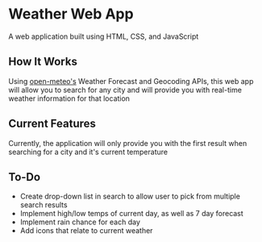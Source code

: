 # Weather Web App
A web application built using HTML, CSS, and JavaScript

## How It Works
Using [open-meteo's](https://open-meteo.com) Weather Forecast and Geocoding APIs, this web app will allow you to search for
any city and will provide you with real-time weather information for that location

## Current Features
Currently, the application will only provide you with the first result when searching for a city and it's current temperature

## To-Do
* Create drop-down list in search to allow user to pick from multiple search results
* Implement high/low temps of current day, as well as 7 day forecast
* Implement rain chance for each day
* Add icons that relate to current weather
